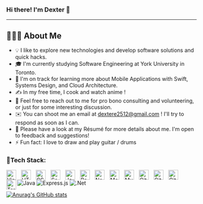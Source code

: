 ### Hi there! I'm Dexter 👋
---

## 👨🏻‍💻  About Me

- 💡  I like to explore new technologies and develop software solutions and quick hacks.
- 🎓  I'm currently studying Software Engineering at York University in Toronto.
- 🌱  I'm on track for learning more about Mobile Applications with Swift, Systems Design, and Cloud Architecture.
- ✍️  In my free time, I cook and watch anime !
- 💬  Feel free to reach out to me for pro bono consulting and volunteering, or just for some interesting discussion.
- ✉️  You can shoot me an email at dextere2512@gmail.com ! I'll try to respond as soon as I can.
- 📄  Please have a look at my Résumé for more details about me. I'm open to feedback and suggestions!
- ⚡ Fun fact: I love to draw and play guitar / drums

### 🍿Tech Stack:

<img align="left" alt="Visual Studio Code" width="26px" src="https://cdn.jsdelivr.net/gh/devicons/devicon/icons/vscode/vscode-original.svg" style="padding-right:10px;" />
<img align="left" alt="HTML5" width="26px" src="https://cdn.jsdelivr.net/gh/devicons/devicon/icons/html5/html5-original.svg" style="padding-right:10px;" />
<img align="left" alt="CSS3" width="26px" src="https://cdn.jsdelivr.net/gh/devicons/devicon/icons/css3/css3-original.svg" style="padding-right:10px;" />
<img align="left" alt="Sass" width="26px" src="https://cdn.jsdelivr.net/gh/devicons/devicon/icons/sass/sass-original.svg" style="padding-right:10px;" />
<img align="left" alt="JavaScript" width="26px" src="https://cdn.jsdelivr.net/gh/devicons/devicon/icons/javascript/javascript-original.svg" style="padding-right:10px;" />
<img align="left" alt="React" width="26px" src="https://cdn.jsdelivr.net/gh/devicons/devicon/icons/react/react-original.svg" style="padding-right:10px;" />
<img align="left" alt="Node.js" width="26px" src="https://cdn.jsdelivr.net/gh/devicons/devicon/icons/nodejs/nodejs-original.svg" style="padding-right:10px;" />
<img align="left" alt="MongoDB" width="26px" src="https://cdn.jsdelivr.net/gh/devicons/devicon/icons/mongodb/mongodb-original.svg" style="padding-right:10px;" />
<img align="left" alt="MySQL" width="26px" src="https://cdn.jsdelivr.net/gh/devicons/devicon/icons/mysql/mysql-original.svg" style="padding-right:10px;" />
<img align="left" alt="Git" width="26px" src="https://cdn.jsdelivr.net/gh/devicons/devicon/icons/git/git-original.svg" style="padding-right:10px;" />
<img align="left" alt="GitHub" width="26px" src="https://user-images.githubusercontent.com/3369400/139447912-e0f43f33-6d9f-45f8-be46-2df5bbc91289.png" style="padding-right:10px;" />
<img align="left" alt="GitHub" width="26px" src="https://user-images.githubusercontent.com/3369400/139448065-39a229ba-4b06-434b-bc67-616e2ed80c8f.png" style="padding-right:10px;" />

![Java](https://img.shields.io/badge/java-%23ED8B00.svg?style=for-the-badge&logo=java&logoColor=white)
<img align="left" alt="Terminal" width="26px" src="./img/terminal-dark.svg" />
![Express.js](https://img.shields.io/badge/express.js-%23404d59.svg?style=for-the-badge&logo=express&logoColor=%2361DAFB)
![.Net](https://img.shields.io/badge/.NET-5C2D91?style=for-the-badge&logo=.net&logoColor=white)





[![Anurag's GitHub stats](https://github-readme-stats.vercel.app/api?username=Eromosele-Dexter)](https://github.com/anuraghazra/github-readme-stats)

<!--
**Eromosele-Dexter/Eromosele-Dexter** is a ✨ _special_ ✨ repository because its `README.md` (this file) appears on your GitHub profile.


